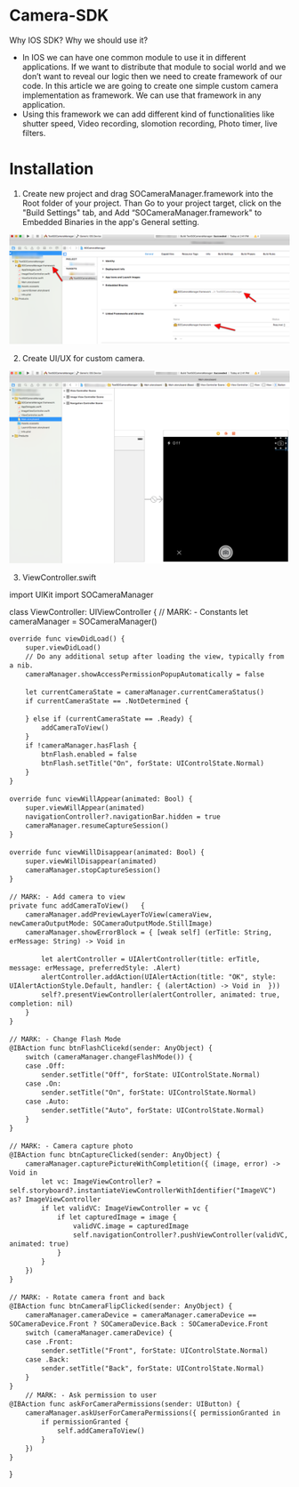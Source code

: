 # Camera-SDK

Why IOS SDK? Why we should use it?
- In IOS we can have one common module to use it in different applications. If we want to distribute that module to social world and we don’t want to reveal our logic then we need to create framework of our code. In this article we are going to create one simple custom camera implementation as framework. We can use that framework in any application. 
- Using this framework we can add different kind of functionalities like shutter speed, Video recording, slomotion recording, Photo timer, live filters. 

# Installation

1. Create new project and drag SOCameraManager.framework into the Root folder of your project.
Than Go to your project target, click on the "Build Settings" tab, and Add “SOCameraManager.framework" to Embedded Binaries in the app's General setting.

[![solarized dualmode](https://github.com/spaceotech/Camera-SDK/blob/master/1.png)](#features)

2. Create UI/UX for custom camera.

[![solarized dualmode](https://github.com/spaceotech/Camera-SDK/blob/master/2.png)](#features)

3. ViewController.swift

import UIKit
import SOCameraManager

class ViewController: UIViewController {
    // MARK: - Constants
    let cameraManager = SOCameraManager()
    
    override func viewDidLoad() {
        super.viewDidLoad()
        // Do any additional setup after loading the view, typically from a nib.
        cameraManager.showAccessPermissionPopupAutomatically = false
        
        let currentCameraState = cameraManager.currentCameraStatus()        
        if currentCameraState == .NotDetermined {
            
        } else if (currentCameraState == .Ready) {
            addCameraToView()
        }
        if !cameraManager.hasFlash {
            btnFlash.enabled = false
            btnFlash.setTitle("On", forState: UIControlState.Normal)
        }
    }
    
    override func viewWillAppear(animated: Bool) {
        super.viewWillAppear(animated)
        navigationController?.navigationBar.hidden = true
        cameraManager.resumeCaptureSession()
    }
    
    override func viewWillDisappear(animated: Bool) {
        super.viewWillDisappear(animated)
        cameraManager.stopCaptureSession()
    }
    
    // MARK: - Add camera to view 
    private func addCameraToView()   {
        cameraManager.addPreviewLayerToView(cameraView, newCameraOutputMode: SOCameraOutputMode.StillImage)
        cameraManager.showErrorBlock = { [weak self] (erTitle: String, erMessage: String) -> Void in
            
            let alertController = UIAlertController(title: erTitle, message: erMessage, preferredStyle: .Alert)
            alertController.addAction(UIAlertAction(title: "OK", style: UIAlertActionStyle.Default, handler: { (alertAction) -> Void in  }))            
            self?.presentViewController(alertController, animated: true, completion: nil)
        }
    }
    
    // MARK: - Change Flash Mode
    @IBAction func btnFlashClicekd(sender: AnyObject) {        
        switch (cameraManager.changeFlashMode()) {
        case .Off:
            sender.setTitle("Off", forState: UIControlState.Normal)
        case .On:
            sender.setTitle("On", forState: UIControlState.Normal)
        case .Auto:
            sender.setTitle("Auto", forState: UIControlState.Normal)
        }
    }
    
    // MARK: - Camera capture photo
    @IBAction func btnCaptureClicked(sender: AnyObject) {
        cameraManager.capturePictureWithCompletition({ (image, error) -> Void in
            let vc: ImageViewController? = self.storyboard?.instantiateViewControllerWithIdentifier("ImageVC") as? ImageViewController
            if let validVC: ImageViewController = vc {
                if let capturedImage = image {
                    validVC.image = capturedImage
                    self.navigationController?.pushViewController(validVC, animated: true)
                }
            }
        })
    }
    
    // MARK: - Rotate camera front and back 
    @IBAction func btnCameraFlipClicked(sender: AnyObject) {
        cameraManager.cameraDevice = cameraManager.cameraDevice == SOCameraDevice.Front ? SOCameraDevice.Back : SOCameraDevice.Front
        switch (cameraManager.cameraDevice) {
        case .Front:
            sender.setTitle("Front", forState: UIControlState.Normal)
        case .Back:
            sender.setTitle("Back", forState: UIControlState.Normal)
        }
    }
        // MARK: - Ask permission to user 
    @IBAction func askForCameraPermissions(sender: UIButton) {
        cameraManager.askUserForCameraPermissions({ permissionGranted in
            if permissionGranted {
                self.addCameraToView()
            }
        })
    }
}


